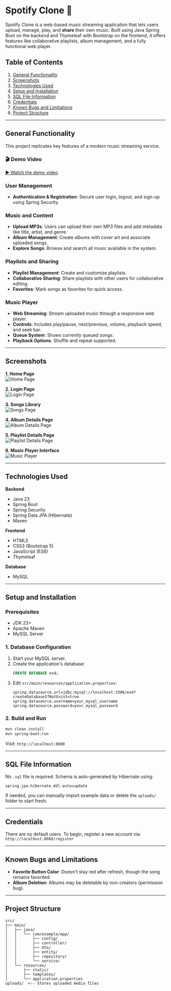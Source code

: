 # Spotify Clone 🎵

Spotify Clone is a web-based music streaming application that lets users upload, manage, play, and **share** their own music. Built using Java Spring Boot on the backend and Thymeleaf with Bootstrap on the frontend, it offers features like collaborative playlists, album management, and a fully functional web player.

## Table of Contents
1. [General Functionality](#general-functionality)
2. [Screenshots](#screenshots)
3. [Technologies Used](#technologies-used)
4. [Setup and Installation](#setup-and-installation)
5. [SQL File Information](#sql-file-information)
6. [Credentials](#credentials)
7. [Known Bugs and Limitations](#known-bugs-and-limitations)
8. [Project Structure](#project-structure)

---

## General Functionality

This project replicates key features of a modern music streaming service.

### 🎬 Demo Video

[▶️ Watch the demo video](https://drive.google.com/file/d/13UwqzLOIpav4RpqyUor9IAa-VL1oQcVU/view?usp=sharing)

### User Management
- **Authentication & Registration**: Secure user login, logout, and sign-up using Spring Security.

### Music and Content
- **Upload MP3s**: Users can upload their own MP3 files and add metadata like title, artist, and genre.
- **Album Management**: Create albums with cover art and associate uploaded songs.
- **Explore Songs**: Browse and search all music available in the system.

### Playlists and Sharing
- **Playlist Management**: Create and customize playlists.
- **Collaborative Sharing**: Share playlists with other users for collaborative editing.
- **Favorites**: Mark songs as favorites for quick access.

### Music Player
- **Web Streaming**: Stream uploaded music through a responsive web player.
- **Controls**: Includes play/pause, next/previous, volume, playback speed, and seek bar.
- **Queue System**: Shows currently queued songs.
- **Playback Options**: Shuffle and repeat supported.

---

## Screenshots

**1. Home Page**  
![Home Page](screenshots/home.png)

**2. Login Page**  
![Login Page](screenshots/login.png)

**3. Songs Library**  
![Songs Page](screenshots/songs.png)

**4. Album Details Page**  
![Album Details Page](screenshots/album-details.png)

**5. Playlist Details Page**  
![Playlist Details Page](screenshots/sharing-playlists.png)

**6. Music Player Interface**  
![Music Player](screenshots/player.png)

---

## Technologies Used

**Backend**
- Java 23
- Spring Boot
- Spring Security
- Spring Data JPA (Hibernate)
- Maven

**Frontend**
- HTML5
- CSS3 (Bootstrap 5)
- JavaScript (ES6)
- Thymeleaf

**Database**
- MySQL

---

## Setup and Installation

### Prerequisites
- JDK 23+
- Apache Maven
- MySQL Server

### 1. Database Configuration
1. Start your MySQL server.
2. Create the application's database:
    ```sql
    CREATE DATABASE ex4;
    ```
3. Edit `src/main/resources/application.properties`:
    ```properties
    spring.datasource.url=jdbc:mysql://localhost:3306/ex4?createDatabaseIfNotExist=true
    spring.datasource.username=your_mysql_username
    spring.datasource.password=your_mysql_password
    ```

### 2. Build and Run
```bash
mvn clean install
mvn spring-boot:run
```

Visit: `http://localhost:8080`

---

## SQL File Information

No `.sql` file is required.
Schema is auto-generated by Hibernate using:

```properties
spring.jpa.hibernate.ddl-auto=update
```

If needed, you can manually import example data or delete the `uploads/` folder to start fresh.

---

## Credentials

There are no default users.
To begin, register a new account via:
`http://localhost:8080/register`

---

## Known Bugs and Limitations

* **Favorite Button Color**: Doesn't stay red after refresh, though the song remains favorited.
* **Album Deletion**: Albums may be deletable by non-creators (permission bug).

---

## Project Structure

```
src/
├── main/
│   ├── java/
│   │   └── com/example/app/
│   │       ├── config/
│   │       ├── controller/
│   │       ├── dto/
│   │       ├── entity/
│   │       ├── repository/
│   │       └── service/
│   └── resources/
│       ├── static/
│       ├── templates/
│       └── application.properties
uploads/  <-- Stores uploaded media files
```